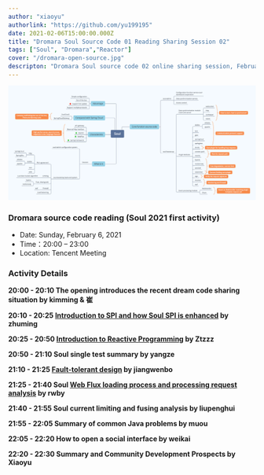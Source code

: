 ```yaml
---
author: "xiaoyu"
authorlink: "https://github.com/yu199195"
date: 2021-02-06T15:00:00.000Z
title: "Dromara Soul Source Code 01 Reading Sharing Session 02"	
tags: ["Soul", "Dromara","Reactor"]
cover: "/dromara-open-source.jpg"
descripton: "Dromara Soul source code 02 online sharing session, February 6th from 20:00 to 23:00."
---
```


![Dromara Online Activity](soul-xmind.png)

### Dromara source code reading (Soul 2021 first activity)

- Date: Sunday, February 6, 2021
- Time：20:00 – 23:00
- Location: Tencent Meeting

### Activity Details

**20:00 - 20:10 The opening introduces the recent dream code sharing situation by kimming & 崔**

**20:10 - 20:25 [Introduction to SPI and how Soul SPI is enhanced](https://blog.csdn.net/zm469568595/article/details/113362044) by zhuming**

**20:25 - 20:50 [Introduction to Reactive Programming](https://zhoutzzz.com/archives/xiang-ying-shi-bian-cheng-reactiveprogramming) by Ztzzz**

**20:50 - 21:10 Soul single test summary by yangze**

**21:10 - 21:25 [Fault-tolerant design](http://icyfenix.cn/distribution/traffic-management/failure.html) by jiangwenbo**

**21:25 - 21:40 Soul [Web Flux loading process and processing request analysis](https://blog.csdn.net/u012180773?t=1) by rwby**

**21:40 - 21:55 Soul current limiting and fusing analysis by liupenghui**

**21:55 - 22:05 Summary of common Java problems by muou**

**22:05 - 22:20 How to open a social interface by weikai**

**22:20 - 22:30 Summary and Community Development Prospects by Xiaoyu**

